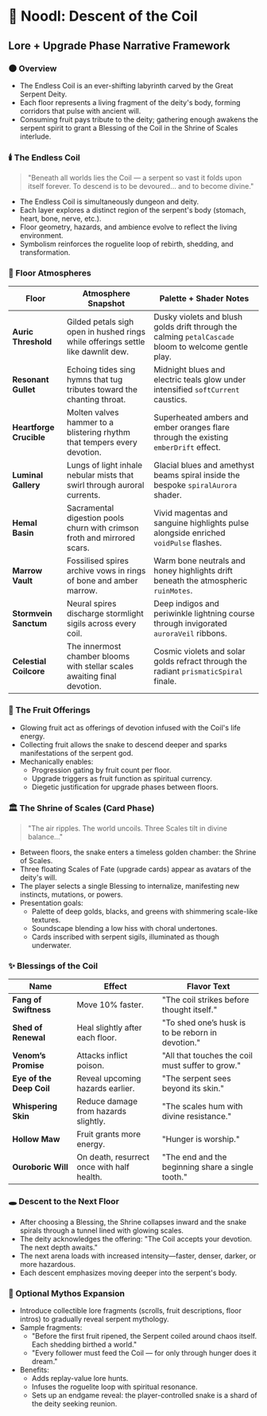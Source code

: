 # 🐍 Noodl: Descent of the Coil

## Lore + Upgrade Phase Narrative Framework

### 🌑 Overview
- The Endless Coil is an ever-shifting labyrinth carved by the Great Serpent Deity.
- Each floor represents a living fragment of the deity's body, forming corridors that pulse with ancient will.
- Consuming fruit pays tribute to the deity; gathering enough awakens the serpent spirit to grant a Blessing of the Coil in the Shrine of Scales interlude.

### 🕯️ The Endless Coil
> "Beneath all worlds lies the Coil — a serpent so vast it folds upon itself forever. To descend is to be devoured… and to become divine."

- The Endless Coil is simultaneously dungeon and deity.
- Each layer explores a distinct region of the serpent's body (stomach, heart, bone, nerve, etc.).
- Floor geometry, hazards, and ambience evolve to reflect the living environment.
- Symbolism reinforces the roguelite loop of rebirth, shedding, and transformation.

### 🎨 Floor Atmospheres
| Floor | Atmosphere Snapshot | Palette + Shader Notes |
| --- | --- | --- |
| **Auric Threshold** | Gilded petals sigh open in hushed rings while offerings settle like dawnlit dew. | Dusky violets and blush golds drift through the calming `petalCascade` bloom to welcome gentle play. |
| **Resonant Gullet** | Echoing tides sing hymns that tug tributes toward the chanting throat. | Midnight blues and electric teals glow under intensified `softCurrent` caustics. |
| **Heartforge Crucible** | Molten valves hammer to a blistering rhythm that tempers every devotion. | Superheated ambers and ember oranges flare through the existing `emberDrift` effect. |
| **Luminal Gallery** | Lungs of light inhale nebular mists that swirl through auroral currents. | Glacial blues and amethyst beams spiral inside the bespoke `spiralAurora` shader. |
| **Hemal Basin** | Sacramental digestion pools churn with crimson froth and mirrored scars. | Vivid magentas and sanguine highlights pulse alongside enriched `voidPulse` flashes. |
| **Marrow Vault** | Fossilised spires archive vows in rings of bone and amber marrow. | Warm bone neutrals and honey highlights drift beneath the atmospheric `ruinMotes`. |
| **Stormvein Sanctum** | Neural spires discharge stormlight sigils across every coil. | Deep indigos and periwinkle lightning course through invigorated `auroraVeil` ribbons. |
| **Celestial Coilcore** | The innermost chamber blooms with stellar scales awaiting final devotion. | Cosmic violets and solar golds refract through the radiant `prismaticSpiral` finale. |

### 🍎 The Fruit Offerings
- Glowing fruit act as offerings of devotion infused with the Coil's life energy.
- Collecting fruit allows the snake to descend deeper and sparks manifestations of the serpent god.
- Mechanically enables:
  - Progression gating by fruit count per floor.
  - Upgrade triggers as fruit function as spiritual currency.
  - Diegetic justification for upgrade phases between floors.

### 🏛️ The Shrine of Scales (Card Phase)
> "The air ripples. The world uncoils. Three Scales tilt in divine balance…"

- Between floors, the snake enters a timeless golden chamber: the Shrine of Scales.
- Three floating Scales of Fate (upgrade cards) appear as avatars of the deity's will.
- The player selects a single Blessing to internalize, manifesting new instincts, mutations, or powers.
- Presentation goals:
  - Palette of deep golds, blacks, and greens with shimmering scale-like textures.
  - Soundscape blending a low hiss with choral undertones.
  - Cards inscribed with serpent sigils, illuminated as though underwater.

### ✨ Blessings of the Coil
| Name | Effect | Flavor Text |
| --- | --- | --- |
| **Fang of Swiftness** | Move 10% faster. | "The coil strikes before thought itself." |
| **Shed of Renewal** | Heal slightly after each floor. | "To shed one’s husk is to be reborn in devotion." |
| **Venom’s Promise** | Attacks inflict poison. | "All that touches the coil must suffer to grow." |
| **Eye of the Deep Coil** | Reveal upcoming hazards earlier. | "The serpent sees beyond its skin." |
| **Whispering Skin** | Reduce damage from hazards slightly. | "The scales hum with divine resistance." |
| **Hollow Maw** | Fruit grants more energy. | "Hunger is worship." |
| **Ouroboric Will** | On death, resurrect once with half health. | "The end and the beginning share a single tooth." |

### 🕳️ Descent to the Next Floor
- After choosing a Blessing, the Shrine collapses inward and the snake spirals through a tunnel lined with glowing scales.
- The deity acknowledges the offering: "The Coil accepts your devotion. The next depth awaits."
- The next arena loads with increased intensity—faster, denser, darker, or more hazardous.
- Each descent emphasizes moving deeper into the serpent's body.

### 📜 Optional Mythos Expansion
- Introduce collectible lore fragments (scrolls, fruit descriptions, floor intros) to gradually reveal serpent mythology.
- Sample fragments:
  - "Before the first fruit ripened, the Serpent coiled around chaos itself. Each shedding birthed a world."
  - "Every follower must feed the Coil — for only through hunger does it dream."
- Benefits:
  - Adds replay-value lore hunts.
  - Infuses the roguelite loop with spiritual resonance.
  - Sets up an endgame reveal: the player-controlled snake is a shard of the deity seeking reunion.
